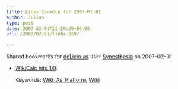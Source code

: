 ```yaml
---
title: Links Roundup for 2007-02-01
author: Julian
type: post
date: 2007-02-01T22:59:59+00:00
url: /2007/02/01/links-269/

---
```

Shared bookmarks for [del.icio.us][1] user  [Synesthesia][2] on 2007-02-01

  * [WikiCalc hits 1.0][3]:
  
       
    Keywords: [Wiki\_As\_Platform][4], [Wiki][5]

 [1]: https://del.icio.us/
 [2]: https://del.icio.us/synesthesia
 [3]: https://danbricklin.com/log/2007_01_25.htm#wikicalc1_0 "https://danbricklin.com/log/2007_01_25.htm#wikicalc1_0"
 [4]: https://del.icio.us/synesthesia/Wiki_As_Platform
 [5]: https://del.icio.us/synesthesia/Wiki